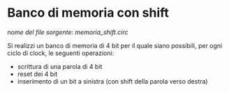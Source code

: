 # Banco di memoria con shift

*nome del file sorgente: memoria_shift.circ*

Si realizzi un banco di memoria di 4 bit per il quale siano possibili, per ogni ciclo di clock, le seguenti operazioni:

* scrittura di una parola di 4 bit
* reset dei 4 bit
* inserimento di un bit a sinistra (con shift della parola verso destra)
